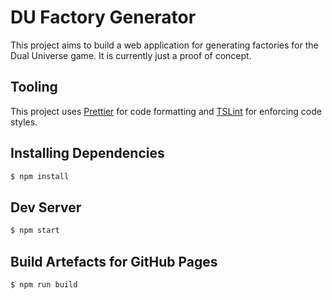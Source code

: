 # DU Factory Generator
This project aims to build a web application for generating factories for the Dual Universe game.
It is currently just a proof of concept.

## Tooling
This project uses [Prettier](https://prettier.io/) for code formatting and [TSLint](https://palantir.github.io/tslint/) for enforcing code styles.

## Installing Dependencies
```bash
$ npm install
``` 

## Dev Server
```bash
$ npm start
```

## Build Artefacts for GitHub Pages
```
$ npm run build
```